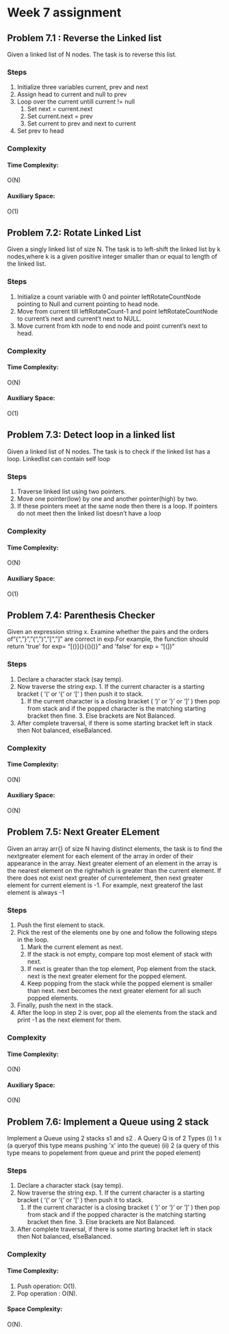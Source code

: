 # Week 7 assignment

## Problem 7.1 : Reverse the Linked list

Given a linked list of N nodes. The task is to reverse this list.

### Steps

1. Initialize three variables current, prev and next
2. Assign head to current and null to prev
3. Loop over the current untill current != null
    1. Set next = current.next
    2. Set current.next = prev
    3. Set current to prev and next to current
4. Set prev to head

### Complexity

#### Time Complexity:

O(N)

#### Auxiliary Space:

O(1)

## Problem 7.2: Rotate Linked List

Given a singly linked list of size N. The task is to left-shift the linked list by k nodes,where k is a given positive integer smaller than or equal to length of the linked list.

### Steps

1. Initialize a count variable with 0 and pointer leftRotateCountNode pointing to Null and current pointing to head node.
2. Move from current till leftRotateCount-1 and point leftRotateCountNode to current’s next and current’t next to NULL.
3. Move current from kth node to end node and point current’s next to head.

### Complexity

#### Time Complexity:

O(N)

#### Auxiliary Space:

O(1)

## Problem 7.3: Detect loop in a linked list

Given a linked list of N nodes. The task is to check if the linked list has a loop. Linkedlist can contain self loop

### Steps

1. Traverse linked list using two pointers.
2. Move one pointer(low) by one and another pointer(high) by two.
3. If these pointers meet at the same node then there is a loop. If pointers do not meet then the linked list doesn’t have a loop

### Complexity

#### Time Complexity:

O(N)

#### Auxiliary Space:

O(1)

## Problem 7.4: Parenthesis Checker

Given an expression string x. Examine whether the pairs and the orders of“{“,”}”,”(“,”)”,”[“,”]” are correct in exp.For example, the function should return 'true' for exp= “[()]{}{()()}” and 'false' for exp = “[(])”

### Steps

1. Declare a character stack (say temp).
2. Now traverse the string exp. 1. If the current character is a starting bracket ( ‘(‘ or ‘{‘ or ‘[‘ ) then push it to stack.
    1. If the current character is a closing bracket ( ‘)’ or ‘}’ or ‘]’ ) then pop from stack and if the popped character is the matching starting bracket then fine. 3. Else brackets are Not Balanced.
3. After complete traversal, if there is some starting bracket left in stack then Not balanced, elseBalanced.

### Complexity

#### Time Complexity:

O(N)

#### Auxiliary Space:

O(N)

## Problem 7.5: Next Greater ELement

Given an array arr{} of size N having distinct elements, the task is to find the nextgreater element for each element of the array in order of their appearance in the array.
Next greater element of an element in the array is the nearest element on the rightwhich is greater than the current element. If there does not exist next greater of currentelement, then next greater element for current element is -1. For example, next greaterof the last element is always -1

### Steps

1. Push the first element to stack.
2. Pick the rest of the elements one by one and follow the following steps in the loop.
    1. Mark the current element as next.
    2. If the stack is not empty, compare top most element of stack with next.
    3. If next is greater than the top element, Pop element from the stack. next is the next greater element for the popped element.
    4. Keep popping from the stack while the popped element is smaller than next. next becomes the next greater element for all such popped elements.
3. Finally, push the next in the stack.
4. After the loop in step 2 is over, pop all the elements from the stack and print -1 as the next element for them.

### Complexity

#### Time Complexity:

O(N)

#### Auxiliary Space:

O(N)

## Problem 7.6: Implement a Queue using 2 stack

Implement a Queue using 2 stacks s1 and s2 . A Query Q is of 2 Types (i) 1 x (a queryof this type means pushing 'x' into the queue) (ii) 2 (a query of this type means to popelement from queue and print the poped element)

### Steps

1. Declare a character stack (say temp).
2. Now traverse the string exp. 1. If the current character is a starting bracket ( ‘(‘ or ‘{‘ or ‘[‘ ) then push it to stack.
    1. If the current character is a closing bracket ( ‘)’ or ‘}’ or ‘]’ ) then pop from stack and if the popped character is the matching starting bracket then fine. 3. Else brackets are Not Balanced.
3. After complete traversal, if there is some starting bracket left in stack then Not balanced, elseBalanced.

### Complexity

#### Time Complexity:

1. Push operation: O(1).
2. Pop operation : O(N).

#### Space Complexity:

O(N).
